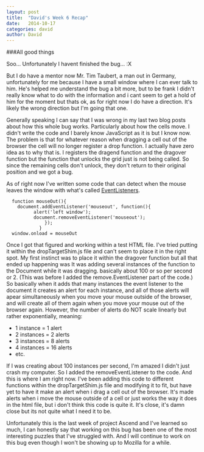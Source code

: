 ```yaml
---
layout: post
title:  "David's Week 6 Recap"
date:   2014-10-17
categories: david
author: David
---
```


###All good things


Soo... Unfortunately I havent finished the bug... :X

But I do have a mentor now Mr. Tim Taubert, a man out in Germany, unfortunately for me
because I have a small window where I can ever talk to him. He's helped me understand the bug a bit more,
but to be frank I didn't really know what to do with the information and i cant seem to get a hold of him for the moment
but thats ok, as for right now I do have a direction. It's likely the wrong direction but I'm going that one.

Generally speaking I can say that I was wrong in my last two blog posts about how this whole bug works. Particularly about how the cells move.
I didn't write the code and I barely know JavaScript as it is but I know now. The problem is that for whatever reason when dragging a cell out of the browser
the cell will no longer register a drop function. I actually have zero idea as to why that is. I registers the dragend function and the dragover function but the function
that unlocks the grid just is not being called. So since the remaining cells don't unlock, they don't return to their original position and we got a bug.

As of right now I've written some code that can detect when the mouse leaves the window with what's called [EventListeners](https://developer.mozilla.org/en-US/docs/Web/API/EventTarget.addEventListener).



      function mouseOut(){
        document.addEventListener('mouseout', function(){
              alert('left window');
              document.removeEventListener('mouseout');
                  });
                }
      window.onload = mouseOut


Once I got that figured and working within a test HTML file. I've tried putting it within the dropTargetShim.js file and can't seem to place it in the right spot. My first instinct was to place it
within the dragover function but all that ended up happening was It was adding several instances of the function to the Document while it was dragging. basically about 100 or so per second or 2. (This was before
I added the remove.EventListener part of the code.) So basically when it adds that many instances the event listener to the document it creates an alert for each instance, and all of those alerts will apear simultaneously
when you move your mouse outside of the browser, and will create all of them again when you move your mouse out of the browser again. However, the number of alerts do NOT scale linearly but rather exponentially, meaning:

- 1 instance = 1 alert
- 2 instances = 2 alerts
- 3 instances = 8 alerts
- 4 instances = 16 alerts
- etc.

If I was creating about 100 instances per second, I'm amazed I didn't just crash my computer. So I added the removeEventListener to the code. And this is where I am right now.
I've been adding this code to different functions within the dropTargetShim.js file and modifying it to fit, but have yet to have it make an alert when i drag a cell out of the browser.
It's made alerts when i move the mouse outside of a cell or just works the way it does in the html file, but i don't think this code is quite it. It's close, it's damn close but its not quite what I need it to be.

Unfortunately this is the last week of project Ascend and I've learned so much, I can honestly say that working on this bug has been one of the most interesting puzzles that I've struggled with. And I will continue to work on this bug even though I won't be showing up to Mozilla for a while.
